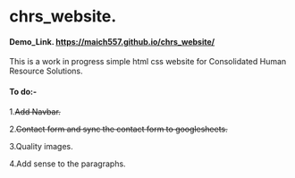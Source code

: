 # chrs_website.

####  Demo_Link. https://maich557.github.io/chrs_website/ 

This is a work in progress simple html css website for Consolidated Human Resource Solutions.

#### To do:-
1.~~Add Navbar.~~

2.~~Contact form and sync the contact form to googlesheets.~~

3.Quality images.

4.Add sense to the paragraphs.
